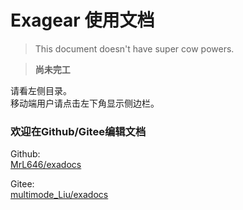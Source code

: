 # Exagear 使用文档

> This document doesn't have super cow powers.

> **尚未完工**  

请看左侧目录。  
移动端用户请点击左下角显示侧边栏。  

### 欢迎在Github/Gitee编辑文档

Github:  
[MrL646/exadocs](https://github.com/MrL646/exadocs)  

Gitee:  
[multimode_Liu/exadocs](https://gitee.com/mrliu646/exadocs)
